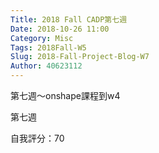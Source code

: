 ```yaml
---
Title: 2018 Fall CADP第七週
Date: 2018-10-26 11:00
Category: Misc
Tags: 2018Fall-W5
Slug: 2018-Fall-Project-Blog-W7
Author: 40623112
---
```


第七週～onshape課程到w4
<!-- PELICAN_END_SUMMARY -->

第七週




自我評分：70



